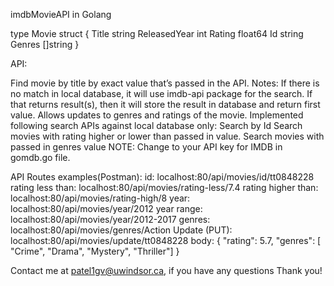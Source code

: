 imdbMovieAPI in Golang

type Movie struct { Title string
ReleasedYear int
Rating float64 Id string
Genres []string }

API:

Find movie by title by exact value that’s passed in the API. Notes: If there is no match in local database, it will use imdb-api package for the search. If that returns result(s), then it will store the result in database and return first value.
Allows updates to genres and ratings of the movie. Implemented following search APIs against local database only:
Search by Id
Search movies with rating higher or lower than passed in value.
Search movies with passed in genres value
NOTE: Change to your API key for IMDB in gomdb.go file.

API Routes examples(Postman): id: localhost:80/api/movies/id/tt0848228 rating less than: localhost:80/api/movies/rating-less/7.4 rating higher than: localhost:80/api/movies/rating-high/8 year: localhost:80/api/movies/year/2012 year range: localhost:80/api/movies/year/2012-2017 genres: localhost:80/api/movies/genres/Action Update (PUT): localhost:80/api/movies/update/tt0848228 body: { "rating": 5.7, "genres": [ "Crime", "Drama", "Mystery", "Thriller"] }

Contact me at patel1gv@uwindsor.ca, if you have any questions Thank you!
